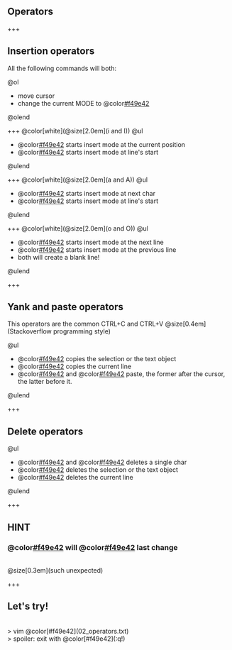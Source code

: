 ## Operators

+++

## Insertion operators

All the following commands will both:

@ol

- move cursor
- change the current MODE to @color[#f49e42](insert)

@olend

+++
@color[white](@size[2.0em](i and I))
@ul

- @color[#f49e42](i) starts insert mode at the current position
- @color[#f49e42](I) starts insert mode at line's start

@ulend

+++
@color[white](@size[2.0em](a and A))
@ul

- @color[#f49e42](a) starts insert mode at next char
- @color[#f49e42](A) starts insert mode at line's start

@ulend

+++
@color[white](@size[2.0em](o and O))
@ul

- @color[#f49e42](o) starts insert mode at the next line
- @color[#f49e42](O) starts insert mode at the previous line
- both will create a blank line!

@ulend

+++

## Yank and paste operators

This operators are the common CTRL+C and CTRL+V @size[0.4em](Stackoverflow programming style)

@ul

- @color[#f49e42](y) copies the selection or the text object
- @color[#f49e42](yy) copies the current line
- @color[#f49e42](p) and @color[#f49e42](P) paste, the former after the cursor, the latter before it.

@ulend

+++

## Delete operators

@ul

- @color[#f49e42](x) and @color[#f49e42](X) deletes a single char
- @color[#f49e42](d) deletes the selection or the text object
- @color[#f49e42](dd) deletes the current line

@ulend

+++

## HINT

### @color[#f49e42](u) will @color[#f49e42](undo) last change
<br>
@size[0.3em](such unexpected)

+++

## Let's try!
<br>
> vim @color[#f49e42](02_operators.txt)
<br>
> spoiler: exit with @color[#f49e42](:q!)

